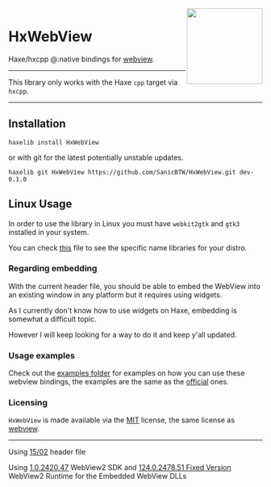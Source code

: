 <img src="https://avatars.githubusercontent.com/u/4168812?s=200&v=4" align="right" width="150" height="150">

# HxWebView

Haxe/hxcpp @:native bindings for [webview](https://github.com/webview/webview).

---

This library only works with the Haxe `cpp` target via `hxcpp`.

---

## Installation
```
haxelib install HxWebView
```

or with git for the latest potentially unstable updates.

```
haxelib git HxWebView https://github.com/SanicBTW/HxWebView.git dev-0.1.0
```

## Linux Usage
In order to use the library in Linux you must have `webkit2gtk` and `gtk3` installed in your system.

You can check [this](https://github.com/webview/webview?tab=readme-ov-file#linux-and-bsd) file to see the specific name libraries for your distro.

### Regarding embedding
With the current header file, you should be able to embed the WebView into an existing window in any platform but it requires using widgets.

As I currently don't know how to use widgets on Haxe, embedding is somewhat a difficult topic.

However I will keep looking for a way to do it and keep y'all updated.

### Usage examples
Check out the [examples folder](https://github.com/SanicBTW/HxWebView/tree/master/examples) for examples on how you can use these webview bindings, the examples are the same as the [official](https://github.com/webview/webview/tree/master/examples) ones.

### Licensing
`HxWebView` is made available via the [MIT](https://github.com/SanicBTW/HxWebView/blob/master/LICENSE) license, the same license as [webview](https://github.com/webview/webview/blob/master/LICENSE).

--- 
Using [15/02](https://github.com/webview/webview/commit/c4833a42d30fecac6d8cbe5e4932dd4eed6bcab3) header file

Using [1.0.2420.47](https://www.nuget.org/packages/Microsoft.Web.WebView2/1.0.2420.47) WebView2 SDK and [124.0.2478.51 Fixed Version](https://developer.microsoft.com/en-us/microsoft-edge/webview2/?form=MA13LH&ch=1) WebView2 Runtime for the Embedded WebView DLLs
